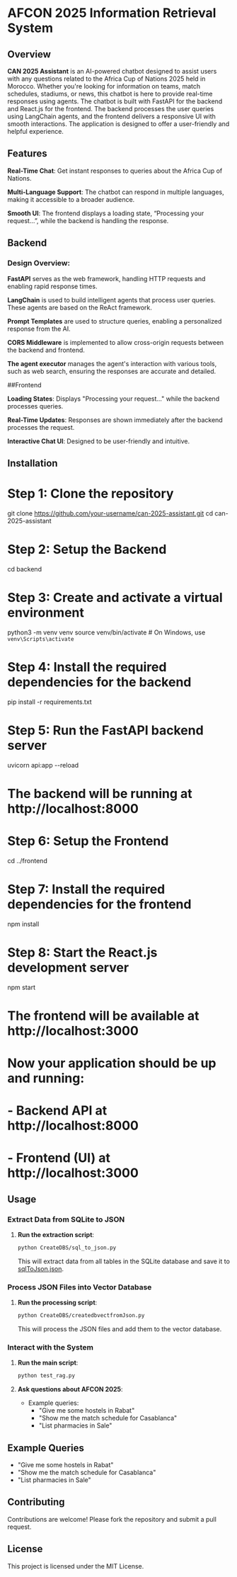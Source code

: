 # AFCON 2025 Information Retrieval System

## Overview

**CAN 2025 Assistant** is an AI-powered chatbot designed to assist users with any questions related to the Africa Cup of Nations 2025 held in Morocco. Whether you're looking for information on teams, match schedules, stadiums, or news, this chatbot is here to provide real-time responses using agents. 
The chatbot is built with FastAPI for the backend and React.js for the frontend. The backend processes the user queries using LangChain agents, and the frontend delivers a responsive UI with smooth interactions. The application is designed to offer a user-friendly and helpful experience.

## Features

**Real-Time Chat**: Get instant responses to queries about the Africa Cup of Nations.

**Multi-Language Support**: The chatbot can respond in multiple languages, making it accessible to a broader audience.

**Smooth UI**: The frontend displays a loading state, “Processing your request...”, while the backend is handling the response.

## Backend

### Design Overview:

**FastAPI** serves as the web framework, handling HTTP requests and enabling rapid response times.

**LangChain** is used to build intelligent agents that process user queries. These agents are based on the ReAct framework.

**Prompt Templates** are used to structure queries, enabling a personalized response from the AI.

**CORS Middleware** is implemented to allow cross-origin requests between the backend and frontend.

**The agent executor** manages the agent's interaction with various tools, such as web search, ensuring the responses are accurate and detailed.

##Frontend

**Loading States**: Displays "Processing your request..." while the backend processes queries.

**Real-Time Updates**: Responses are shown immediately after the backend processes the request.

**Interactive Chat UI**: Designed to be user-friendly and intuitive.

## Installation

# Step 1: Clone the repository
git clone https://github.com/your-username/can-2025-assistant.git
cd can-2025-assistant

# Step 2: Setup the Backend
cd backend

# Step 3: Create and activate a virtual environment
python3 -m venv venv
source venv/bin/activate   # On Windows, use `venv\Scripts\activate`

# Step 4: Install the required dependencies for the backend
pip install -r requirements.txt

# Step 5: Run the FastAPI backend server
uvicorn api:app --reload

# The backend will be running at http://localhost:8000

# Step 6: Setup the Frontend
cd ../frontend

# Step 7: Install the required dependencies for the frontend
npm install

# Step 8: Start the React.js development server
npm start

# The frontend will be available at http://localhost:3000

# Now your application should be up and running:
# - Backend API at http://localhost:8000
# - Frontend (UI) at http://localhost:3000

## Usage

### Extract Data from SQLite to JSON

1. **Run the extraction script**:
    ```bash
    python CreateDBS/sql_to_json.py
    ```
    This will extract data from all tables in the SQLite database and save it to [sqlToJson.json](http://_vscodecontentref_/2).

### Process JSON Files into Vector Database

1. **Run the processing script**:
    ```bash
    python CreateDBS/createdbvectfromJson.py
    ```
    This will process the JSON files and add them to the vector database.

### Interact with the System

1. **Run the main script**:
    ```bash
    python test_rag.py
    ```

2. **Ask questions about AFCON 2025**:
    - Example queries:
        - "Give me some hostels in Rabat"
        - "Show me the match schedule for Casablanca"
        - "List pharmacies in Sale"

## Example Queries

- "Give me some hostels in Rabat"
- "Show me the match schedule for Casablanca"
- "List pharmacies in Sale"

## Contributing

Contributions are welcome! Please fork the repository and submit a pull request.

## License

This project is licensed under the MIT License.
